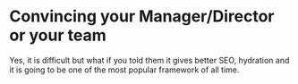 # Convincing your Manager/Director or your team

Yes, it is difficult but what if you told them it gives better SEO, hydration and it is going to be one of the most popular framework of all time.


